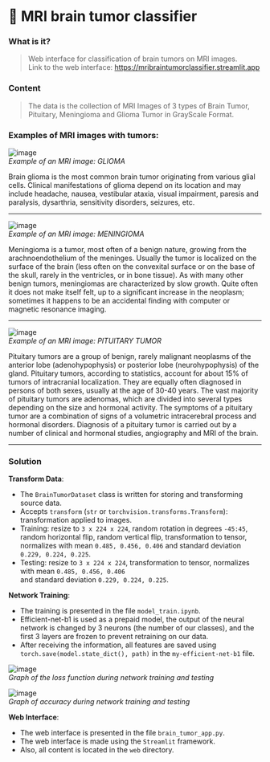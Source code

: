 # 🧠 MRI brain tumor classifier

### What is it?
> Web interface for classification of brain tumors on MRI images. <br>
> Link to the web interface: https://mribraintumorclassifier.streamlit.app

### Content
> The data is the collection of MRI Images of 3 types of Brain Tumor, Pituitary, Meningioma and Glioma Tumor in GrayScale Format.

### Examples of MRI images with tumors:
![image](https://i.ibb.co/LSwCS1B/Glioma.png) <br>
*Example of an MRI image: GLIOMA*

Brain glioma is the most common brain tumor originating from various glial cells. Clinical manifestations of glioma depend on its location and may include headache, nausea, vestibular ataxia, visual impairment, paresis and paralysis, dysarthria, sensitivity disorders, seizures, etc.

---

![image](https://i.ibb.co/QHH7xVN/Meningioma.png) <br>
*Example of an MRI image: MENINGIOMA*

Meningioma is a tumor, most often of a benign nature, growing from the arachnoendothelium of the meninges. Usually the tumor is localized on the surface of the brain (less often on the convexital surface or on the base of the skull, rarely in the ventricles, or in bone tissue). As with many other benign tumors, meningiomas are characterized by slow growth. Quite often it does not make itself felt, up to a significant increase in the neoplasm; sometimes it happens to be an accidental finding with computer or magnetic resonance imaging.

---

![image](https://i.ibb.co/CbvBTNv/Pituitary.png) <br>
*Example of an MRI image: PITUITARY TUMOR*

Pituitary tumors are a group of benign, rarely malignant neoplasms of the anterior lobe (adenohypophysis) or posterior lobe (neurohypophysis) of the gland. Pituitary tumors, according to statistics, account for about 15% of tumors of intracranial localization. They are equally often diagnosed in persons of both sexes, usually at the age of 30-40 years. The vast majority of pituitary tumors are adenomas, which are divided into several types depending on the size and hormonal activity. The symptoms of a pituitary tumor are a combination of signs of a volumetric intracerebral process and hormonal disorders. Diagnosis of a pituitary tumor is carried out by a number of clinical and hormonal studies, angiography and MRI of the brain.

---

### Solution

**Transform Data**:
- The `BrainTumorDataset` class is written for storing and transforming source data. <br>
- Accepts `transform` (`str` or `torchvision.transforms.Transform`): transformation applied to images.
- Training: resize to `3 x 224 x 224`, random rotation in degrees `-45:45`, random horizontal flip, random vertical flip, transformation to tensor, normalizes with mean `0.485, 0.456, 0.406` and standard deviation `0.229, 0.224, 0.225`.
- Testing: resize to `3 x 224 x 224`, transformation to tensor, normalizes with mean `0.485, 0.456, 0.406` <br> and standard deviation `0.229, 0.224, 0.225`.

**Network Training**:
- The training is presented in the file `model_train.ipynb`.
- Efficient-net-b1 is used as a prepaid model, the output of the neural network is changed by 3 neurons (the number of our classes), and the first 3 layers are frozen to prevent retraining on our data.
- After receiving the information, all features are saved using `torch.save(model.state_dict(), path)` in the `my-efficient-net-b1` file.

![image](https://i.ibb.co/bHLNBHV/2023-05-29-125651584.png) <br>
*Graph of the loss function during network training and testing*

![image](https://i.ibb.co/RPxws4B/2023-05-29-125852201.png) <br>
*Graph of accuracy during network training and testing*

**Web Interface**:
- The web interface is presented in the file `brain_tumor_app.py`.
- The web interface is made using the `Streamlit` framework.
- Also, all content is located in the `web` directory.
